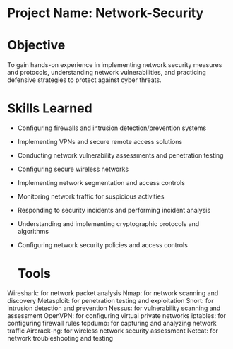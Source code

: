 # Project Name: Network-Security

# Objective
To gain hands-on experience in implementing network security measures and protocols, understanding network vulnerabilities, and practicing defensive strategies to protect against cyber threats.

# Skills Learned
- Configuring firewalls and intrusion detection/prevention systems
- Implementing VPNs and secure remote access solutions
- Conducting network vulnerability assessments and penetration testing
- Configuring secure wireless networks
- Implementing network segmentation and access controls
- Monitoring network traffic for suspicious activities
- Responding to security incidents and performing incident analysis
- Understanding and implementing cryptographic protocols and algorithms
- Configuring network security policies and access controls

  # Tools
Wireshark: for network packet analysis
Nmap: for network scanning and discovery
Metasploit: for penetration testing and exploitation
Snort: for intrusion detection and prevention
Nessus: for vulnerability scanning and assessment
OpenVPN: for configuring virtual private networks
iptables: for configuring firewall rules
tcpdump: for capturing and analyzing network traffic
Aircrack-ng: for wireless network security assessment
Netcat: for network troubleshooting and testing

